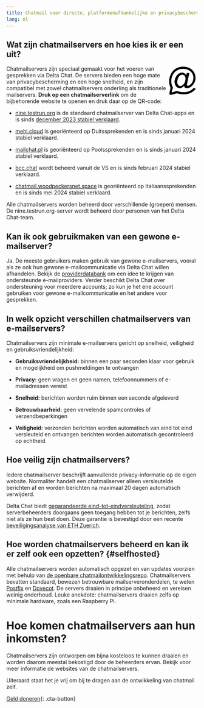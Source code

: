 ```yaml
---
title: Chatmail voor directe, platformonafhankelijke en privacybeschermende gesprekken
lang: nl
---
```



## Wat zijn chatmailservers en hoe kies ik er een uit?

<img alt="Chatmail logo" src="../assets/logos/chatmail.svg" width="80" style="float:right;" />

Chatmailservers zijn speciaal gemaakt voor het voeren van gesprekken via Delta Chat. 
De servers bieden een hoge mate van privacybescherming en een hoge snelheid, 
en zijn compatibel met zowel chatmailservers onderling als traditionele mailservers. 
**Druk op een chatmailserverlink** om de bijbehorende website te openen en druk daar op de QR-code: 

- [nine.testrun.org](https://nine.testrun.org) is de standaard chatmailserver
  van Delta Chat-apps en is sinds [december 2023 stabiel verklaard](https://delta.chat/en/2023-12-13-chatmail).

- [mehl.cloud](https://mehl.cloud) is georiënteerd op Duitssprekenden
  en is sinds januari 2024 stabiel verklaard.

- [mailchat.pl](https://mailchat.pl) is georiënteerd op Poolssprekenden
  en is sinds januari 2024 stabiel verklaard.

- [bcc.chat](https://bcc.chat) wordt beheerd vanuit de VS en is sinds
  februari 2024 stabiel verklaard.

- [chatmail.woodpeckersnet.space](https://chatmail.woodpeckersnest.space/) is georiënteerd op Italiaanssprekenden
  en is sinds mei 2024 stabiel verklaard.

Alle chatmailservers worden beheerd door verschillende (groepen) mensen. 
De nine.testrun.org-server wordt beheerd door personen van het Delta Chat-team.

## Kan ik ook gebruikmaken van een gewone e-mailserver?

Ja. De meeste gebruikers maken gebruik van gewone e-mailservers, vooral als ze ook hun gewone e-mailcommunicatie via Delta Chat willen afhandelen.
Bekijk de [providerdatabank](https://providers.delta.chat) om een idee te krijgen van ondersteunde e-mailproviders.
Verder beschikt Delta Chat over ondersteuning voor meerdere accounts;
zo kun je het ene account gebruiken voor gewone e-mailcommunicatie en het
andere voor gesprekken.


## In welk opzicht verschillen chatmailservers van e-mailservers?

Chatmailservers zijn minimale e-mailservers gericht op snelheid, veiligheid en gebruiksvriendelijkheid:

- **Gebruiksvriendelijkheid:** binnen een paar seconden klaar voor gebruik en mogelijkheid om pushmeldingen te ontvangen

- **Privacy:** geen vragen en geen namen, telefoonnummers of e-mailadressen vereist

- **Snelheid:** berichten worden ruim binnen een seconde afgeleverd

- **Betrouwbaarheid:** geen vervelende spamcontroles of verzendbeperkingen

- **Veiligheid:** verzonden berichten worden automatisch van eind tot eind versleuteld en
  ontvangen berichten worden automatisch gecontroleerd op echtheid.


## Hoe veilig zijn chatmailservers?

Iedere chatmailserver beschrijft aanvullende privacy-informatie op de eigen website.
Normaliter handelt een chatmailserver alleen versleutelde berichten af en
worden berichten na maximaal 20 dagen automatisch verwijderd.

Delta Chat biedt [gegarandeerde eind-tot-eindversleuteling](https://delta.chat/en/2023-11-23-jumbo-42),
zodat serverbeheerders doorgaans geen toegang hebben tot je berichten, zelfs niet als ze hun best doen.
Deze garantie is bevestigd door een recente [beveiligingsanalyse van ETH Zuerich](https://delta.chat/en/2024-03-25-crypto-analysis-securejoin).


## Hoe worden chatmailservers beheerd en kan ik er zelf ook een opzetten? {#selfhosted}

Alle chatmailservers worden automatisch opgezet en van updates voorzien met behulp van
[de openbare chatmailontwikkelingsrepo](https://github.com/deltachat/chatmail).
Chatmailservers bevatten standaard, bewezen betrouwbare mailserveronderdelen,
te weten [Postfix](https://postfix.org) en [Dovecot](https://dovecot.org).
De servers draaien in principe onbeheerd en vereisen weinig onderhoud.
Leuke anekdote: chatmailservers draaien zelfs op minimale hardware, zoals een Raspberry Pi.


# Hoe komen chatmailservers aan hun inkomsten?

Chatmailservers zijn ontworpen om bijna kosteloos te kunnen draaien en worden daarom meestal bekostigd door de beheerders ervan.
Bekijk voor meer informatie de websites van de chatmailservers.

Uiteraard staat het je vrij om bij te dragen aan de ontwikkeling van chatmail zelf.

[Geld doneren](donate){: .cta-button}

